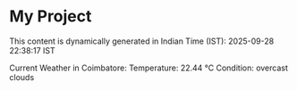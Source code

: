 # My Project

This content is dynamically generated in Indian Time (IST): 2025-09-28 22:38:17 IST


Current Weather in Coimbatore:
Temperature: 22.44 °C
Condition: overcast clouds
